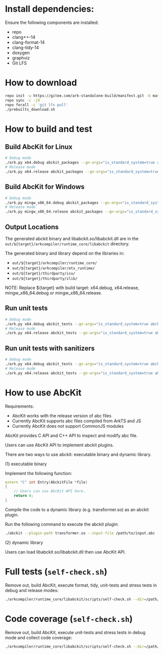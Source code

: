 # Install dependencies:

Ensure the following components are installed:
- repo
- clang++-14
- clang-format-14
- clang-tidy-14
- doxygen
- graphviz
- Git LFS

# How to download

```sh
repo init -u https://gitee.com/ark-standalone-build/manifest.git -b master
repo sync -c -j8
repo forall -c 'git lfs pull'
./prebuilts_download.sh
```

# How to build and test

## Build AbcKit for Linux

```sh
# Debug mode
./ark.py x64.debug abckit_packages --gn-args="is_standard_system=true abckit_enable=true"
# Release mode
./ark.py x64.release abckit_packages --gn-args="is_standard_system=true abckit_enable=true"
```

## Build AbcKit for Windows
```sh
# Debug mode
./ark.py mingw_x86_64.debug abckit_packages --gn-args="is_standard_system=true abckit_enable=true"
# Release mode
./ark.py mingw_x86_64.release abckit_packages --gn-args="is_standard_system=true abckit_enable=true"
```

## Output Locations

The generated abckit binary and libabckit.so/libabckit.dll are in the `out/${target}/arkcompiler/runtime_core/libabckit` directory.

The generated binary and library depend on the libraries in:
- `out/${target}/arkcompiler/runtime_core/`
- `out/${target}/arkcompiler/ets_runtime/`
- `out/${target}/thirdparty/icu/`
- `out/${target}/thirdparty/zlib/`

NOTE: Replace ${target} with build target: x64.debug, x64.release, mingw\_x86\_64.debug or mingw\_x86\_64.release.

## Run unit tests

```sh
# Debug mode
./ark.py x64.debug abckit_tests --gn-args="is_standard_system=true abckit_enable=true abckit_enable_tests=true"
# Release mode
./ark.py x64.release abckit_tests --gn-args="is_standard_system=true abckit_enable=true abckit_enable_tests=true"
```

## Run unit tests with sanitizers

```sh
# Debug mode
./ark.py x64.debug abckit_tests --gn-args="is_standard_system=true abckit_enable=true libabckit_with_sanitizers=true abckit_enable_tests=true"
# Release mode
./ark.py x64.release abckit_tests --gn-args="is_standard_system=true abckit_enable=true libabckit_with_sanitizers=true abckit_enable_tests=true"
```

# How to use AbcKit

Requirements:
- AbcKit works with the release version of abc files
- Currently AbcKit supports abc files compiled from ArkTS and JS
- Currently AbcKit does not support CommonJS modules

AbcKit provides C API and C++ API to inspect and modify abc file.

Users can use AbcKit API to implement abckit plugins.

There are two ways to use abckit: executable binary and dynamic library.

(1) executable binary

Implement the following function:

```cpp
extern "C" int Entry(AbckitFile *file)
{
    // Users can use AbcKit API here.
    return 0;
}
```

Compile the code to a dynamic library (e.g. transformer.so) as an abckit plugin.

Run the following command to execute the abckit plugin:

```sh
./abckit --plugin-path transformer.so --input-file /path/to/input.abc --output-file /path/to/output.abc
```

(2) dynamic library

Users can load libabckit.so/libabckit.dll then use AbcKit API.

# Full tests (`self-check.sh`)

Remove out, build AbcKit, execute format, tidy, unit-tests and stress tests in debug and release modes:

```sh
./arkcompiler/runtime_core/libabckit/scripts/self-check.sh --dir=/path/to/standalone/root
```

# Code coverage (`self-check.sh`)

Remove out, build AbcKit, execute unit-tests and stress tests in debug mode and collect code coverage:

```sh
./arkcompiler/runtime_core/libabckit/scripts/self-check.sh --dir=/path/to/standalone/root --coverage
```
